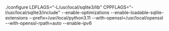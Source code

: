 ./configure LDFLAGS="-L/usr/local/sqlite3/lib" CPPFLAGS="-I/usr/local/sqlite3/include" --enable-optimizations --enable-loadable-sqlite-extensions --prefix=/usr/local/python3.11 --with-openssl=/usr/local/openssl  --with-openssl-rpath=auto --enable-ipv6
